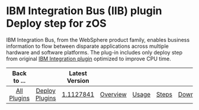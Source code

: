 
IBM Integration Bus (IIB) plugin Deploy step for zOS
====================================================

IBM Integration Bus, from the WebSphere product family, enables business information to flow between disparate applications across multiple hardware and software platforms. The plug-in includes only deploy step from original [IBM Integration plugin](https://urbancode.github.io/IBM-UCx-PLUGIN-DOCS/UCD/WebSphereMessageBroker-CMP/) optimized to improve CPU time.

|          Back to ...          |                                |                                                                          Latest Version                                                                          |||||
|:-----------------------------:|:------------------------------:|:----------------------------------------------------------------------------------------------------------------------------------------------------------------:| :---: | :---: | :---: | :---: |
| [All Plugins](../../index.md) | [Deploy Plugins](../README.md) | [1.1127841](https://raw.githubusercontent.com/UrbanCode/IBM-UCD-PLUGINS/main/files/zos-ibm-integration-bus-ucd/ucd-zOS-WebSphereMessageBroker-CMP-1.1127841.zip) |[Overview](overview.md)|[Usage](usage.md)|[Steps](steps.md)|[Downloads](downloads.md)|
